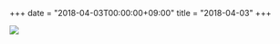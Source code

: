 +++
date = "2018-04-03T00:00:00+09:00"
title = "2018-04-03"
+++

<img class="img-fluid" src="/2018-04-03.jpg" />
